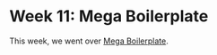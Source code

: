 # Week 11: Mega Boilerplate

This week, we went over [Mega Boilerplate](http://megaboilerplate.com/).
